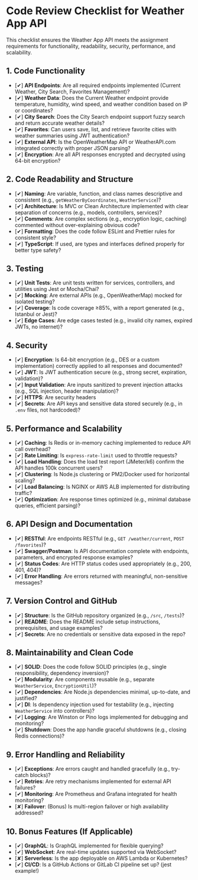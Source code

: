 # Code Review Checklist for Weather App API

This checklist ensures the Weather App API meets the assignment requirements for functionality, readability, security, performance, and scalability.

## 1. Code Functionality

- [✔] **API Endpoints**: Are all required endpoints implemented (Current Weather, City Search, Favorites Management)?
- [✔] **Weather Data**: Does the Current Weather endpoint provide temperature, humidity, wind speed, and weather condition based on IP or coordinates?
- [✔] **City Search**: Does the City Search endpoint support fuzzy search and return accurate weather details?
- [✔] **Favorites**: Can users save, list, and retrieve favorite cities with weather summaries using JWT authentication?
- [✔] **External API**: Is the OpenWeatherMap API or WeatherAPI.com integrated correctly with proper JSON parsing?
- [✔] **Encryption**: Are all API responses encrypted and decrypted using 64-bit encryption?

## 2. Code Readability and Structure

- [✔] **Naming**: Are variable, function, and class names descriptive and consistent (e.g., `getWeatherByCoordinates`, `WeatherService`)?
- [✔] **Architecture**: Is MVC or Clean Architecture implemented with clear separation of concerns (e.g., models, controllers, services)?
- [✔] **Comments**: Are complex sections (e.g., encryption logic, caching) commented without over-explaining obvious code?
- [✔] **Formatting**: Does the code follow ESLint and Prettier rules for consistent style?
- [✔] **TypeScript**: If used, are types and interfaces defined properly for better type safety?

## 3. Testing

- [✔] **Unit Tests**: Are unit tests written for services, controllers, and utilities using Jest or Mocha/Chai?
- [✔] **Mocking**: Are external APIs (e.g., OpenWeatherMap) mocked for isolated testing?
- [✔] **Coverage**: Is code coverage ≥85%, with a report generated (e.g., Istanbul or Jest)?
- [✔] **Edge Cases**: Are edge cases tested (e.g., invalid city names, expired JWTs, no internet)?

## 4. Security

- [✔] **Encryption**: Is 64-bit encryption (e.g., DES or a custom implementation) correctly applied to all responses and documented?
- [✔] **JWT**: Is JWT authentication secure (e.g., strong secret, expiration, validation)?
- [✔] **Input Validation**: Are inputs sanitized to prevent injection attacks (e.g., SQL injection, header manipulation)?
- [✔] **HTTPS**: Are security headers
- [✔] **Secrets**: Are API keys and sensitive data stored securely (e.g., in `.env` files, not hardcoded)?

## 5. Performance and Scalability

- [✔] **Caching**: Is Redis or in-memory caching implemented to reduce API call overhead?
- [✔] **Rate Limiting**: Is `express-rate-limit` used to throttle requests?
- [✔] **Load Handling**: Does the load test report (JMeter/k6) confirm the API handles 100k concurrent users?
- [✔] **Clustering**: Is Node.js clustering or PM2/Docker used for horizontal scaling?
- [✔] **Load Balancing**: Is NGINX or AWS ALB implemented for distributing traffic?
- [✔] **Optimization**: Are response times optimized (e.g., minimal database queries, efficient parsing)?

## 6. API Design and Documentation

- [✔] **RESTful**: Are endpoints RESTful (e.g., `GET /weather/current`, `POST /favorites`)?
- [✔] **Swagger/Postman**: Is API documentation complete with endpoints, parameters, and encrypted response examples?
- [✔] **Status Codes**: Are HTTP status codes used appropriately (e.g., 200, 401, 404)?
- [✔] **Error Handling**: Are errors returned with meaningful, non-sensitive messages?

## 7. Version Control and GitHub

- [✔] **Structure**: Is the GitHub repository organized (e.g., `/src`, `/tests`)?
- [✔] **README**: Does the README include setup instructions, prerequisites, and usage examples?
- [✔] **Secrets**: Are no credentials or sensitive data exposed in the repo?

## 8. Maintainability and Clean Code

- [✔] **SOLID**: Does the code follow SOLID principles (e.g., single responsibility, dependency inversion)?
- [✔] **Modularity**: Are components reusable (e.g., separate `WeatherService`, `EncryptionUtil`)?
- [✔] **Dependencies**: Are Node.js dependencies minimal, up-to-date, and justified?
- [✔] **DI**: Is dependency injection used for testability (e.g., injecting `WeatherService` into controllers)?
- [✔] **Logging**: Are Winston or Pino logs implemented for debugging and monitoring?
- [✔] **Shutdown**: Does the app handle graceful shutdowns (e.g., closing Redis connections)?

## 9. Error Handling and Reliability

- [✔] **Exceptions**: Are errors caught and handled gracefully (e.g., try-catch blocks)?
- [✔] **Retries**: Are retry mechanisms implemented for external API failures?
- [✔] **Monitoring**: Are Prometheus and Grafana integrated for health monitoring?
- [✘] **Failover**: (Bonus) Is multi-region failover or high availability addressed?

## 10. Bonus Features (If Applicable)

- [✔] **GraphQL**: Is GraphQL implemented for flexible querying?
- [✔] **WebSocket**: Are real-time updates supported via WebSocket?
- [✘] **Serverless**: Is the app deployable on AWS Lambda or Kubernetes?
- [✔] **CI/CD**: Is a GitHub Actions or GitLab CI pipeline set up? (jest example!)

